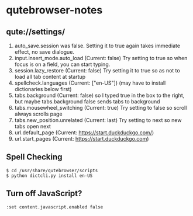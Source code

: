 # qutebrowser-notes

## qute://settings/ 
1. auto_save.session was false. Setting it to true again takes immediate effect, no save dialogue.
1. input.insert_mode.auto_load (Current: false) Try setting to true so when focus is on a field, you can start typing.
1. session.lazy_restore (Current: false) Try setting it to true so as not to load all tab content at startup
1. spellcheck.languages (Current: ["en-US"]) (may have to install dictionaries below first)
1. tabs.background (Current: false) so I typed true in the box to the right, but maybe tabs.background false sends tabs to background
2. tabs.mousewheel_switching (Current: true) Try setting to false so scroll always scrolls page
3. tabs.new_position.unrelated (Current: last) Try setting to next so new tabs open next
4. url.default_page (Current: https://start.duckduckgo.com/)
5. url.start_pages (Current: https://start.duckduckgo.com)

## Spell Checking
```
$ cd /usr/share/qutebrowser/scripts 
$ python dictcli.py install en-US
```

## Turn off JavaScript?
```
:set content.javascript.enabled false
```
